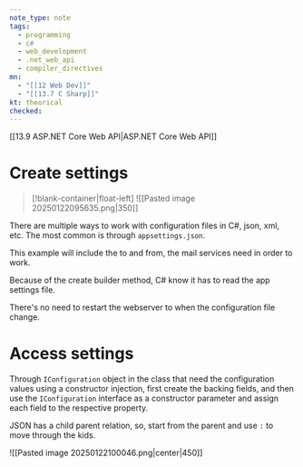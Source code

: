```yaml
---
note_type: note
tags:
  - programming
  - c#
  - web_development
  - .net_web_api
  - compiler_directives
mn:
  - "[[12 Web Dev]]"
  - "[[13.7 C Sharp]]"
kt: theorical
checked:
---
```

[[13.9 ASP.NET Core Web API|ASP.NET Core Web API]]

# Create settings
>[!blank-container|float-left]
>![[Pasted image 20250122095635.png|350]]

There are multiple ways to work with configuration files in C#, json, xml, etc. The most common is through `appsettings.json`.

This example will include the to and from, the mail services need in order to work. 

Because of the create builder method, C# know it has to read the app settings file. 

There's no need to restart the webserver to when the configuration file change. 

# Access settings
Through `IConfiguration` object in the class that need the configuration values using a constructor injection, first create the backing fields, and then use the `IConfiguration` interface as a constructor parameter and assign each field to the respective property. 

JSON has a child parent relation, so, start from the parent and use `:` to move through the kids. 

![[Pasted image 20250122100046.png|center|450]]

